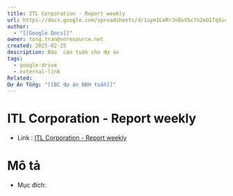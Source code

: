 ```yaml
---
title: ITL Corporation - Report weekly
url: https://docs.google.com/spreadsheets/d/1uymICeRrJn8vVbc7n2oO1TqSie7Eo-dB3H2xV5mo08E/edit?gid=0#gid=0
author:
  - "[[Google Docs]]"
owner: tung.tran@vnresource.net
created: 2025-02-25
description: Báo  cáo tuần cho dự án
tags:
  - google-drive
  - external-link
Related: 
Dự Án Tổng: "[[BC dự án BĐH tuần]]"
---
```

# ITL Corporation - Report weekly
- Link :  [ITL Corporation - Report weekly](https://docs.google.com/spreadsheets/d/1uymICeRrJn8vVbc7n2oO1TqSie7Eo-dB3H2xV5mo08E/edit?gid=0#gid=0)

# Mô tả 
- Mục đích:


